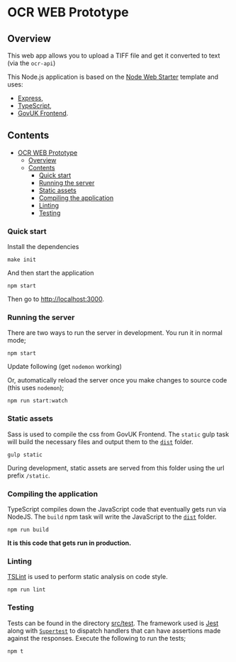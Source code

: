 # OCR WEB Prototype

## Overview

This web app allows you to upload a TIFF file and get it converted to text (via the `ocr-api`)

This Node.js application is based on the [Node Web Starter](https://github.com/companieshouse/node-web-starter) template and uses:

- [Express](https://expressjs.com),
- [TypeScript](https://typescriptlang.org),
- [GovUK Frontend](https://github.com/alphagov/govuk-frontend).

## Contents

- [OCR WEB Prototype](#ocr-web-prototype)
  - [Overview](#overview)
  - [Contents](#contents)
    - [Quick start](#quick-start)
    - [Running the server](#running-the-server)
    - [Static assets](#static-assets)
    - [Compiling the application](#compiling-the-application)
    - [Linting](#linting)
    - [Testing](#testing)

### Quick start

Install the dependencies

  `make init`

And then start the application

  `npm start`

Then go to [http://localhost:3000](http://localhost:3000).

### Running the server

There are two ways to run the server in development. You run it in normal mode;

  `npm start`

Update following (get `nodemon` working)

Or, automatically reload the server once you make changes to source code (this uses `nodemon`);

  `npm run start:watch`

### Static assets

Sass is used to compile the css from GovUK Frontend. The `static` gulp task will build the necessary files and output them to the [`dist`](./dist) folder.

  `gulp static`

During development, static assets are served from this folder using the url prefix `/static`.

### Compiling the application

TypeScript compiles down the JavaScript code that eventually gets run via NodeJS. The `build` npm task will write the JavaScript to the [`dist`](./dist) folder.

  `npm run build`

**It is this code that gets run in production.**

### Linting

[TSLint](https://palantir.github.io/tslint/) is used to perform static analysis on code style.

  `npm run lint`

### Testing

Tests can be found in the directory [src/test](./src/test). The framework used is [Jest](https://jestjs.io) along with [`Supertest`](https://github.com/visionmedia/supertest) to dispatch handlers that can have assertions made against the responses. Execute the following to run the tests;

  `npm t`
